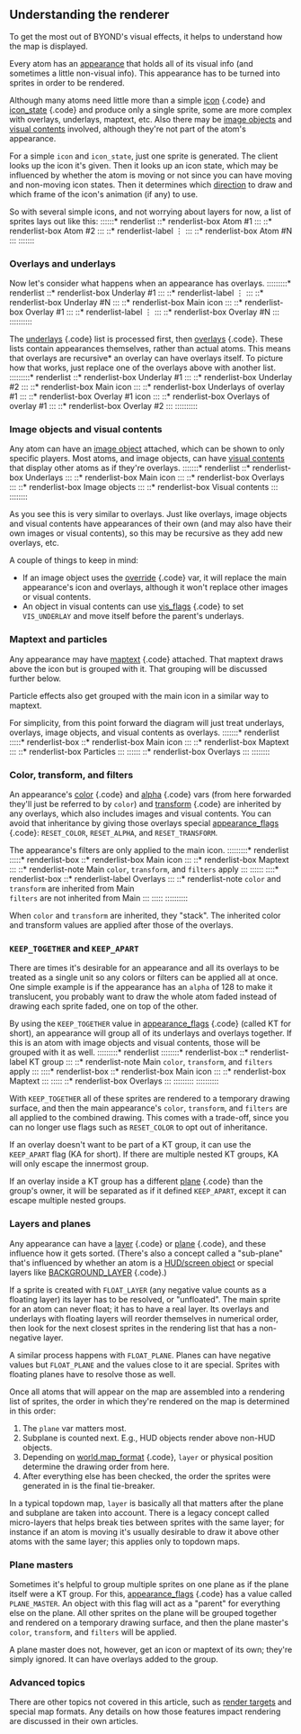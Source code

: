 ## Understanding the renderer


To get the most out of BYOND\'s visual effects, it helps to
understand how the map is displayed. 

Every atom has an
[appearance](/ref/atom/var/appearance.md)  that holds all of its visual info
(and sometimes a little non-visual info). This appearance has to be
turned into sprites in order to be rendered. 

Although many
atoms need little more than a simple [icon](/ref/atom/var/icon.md) {.code} and
[icon_state](/ref/atom/var/icon_state.md) {.code} and produce only a single
sprite, some are more complex with overlays, underlays, maptext, etc.
Also there may be [image objects](/ref/image.md)  and [visual
contents](/ref/atom/var/vis_contents.md)  involved, although they\'re not part
of the atom\'s appearance. 

For a simple `icon` and
`icon_state`, just one sprite is generated. The client looks up the icon
it\'s given. Then it looks up an icon state, which may be influenced by
whether the atom is moving or not since you can have moving and
non-moving icon states. Then it determines which
[direction](/ref/atom/var/dir.md)  to draw and which frame of the icon\'s
animation (if any) to use. 

So with several simple icons, and
not worrying about layers for now, a list of sprites lays out like this:
::::::* renderlist
::* renderlist-box
Atom #1
:::
::* renderlist-box
Atom #2
:::
::* renderlist-label
⋮
:::
::* renderlist-box
Atom #N
:::
:::::::
### Overlays and underlays


Now let\'s consider what happens when an appearance has
overlays.
:::::::::* renderlist
::* renderlist-box
Underlay #1
:::
::* renderlist-label
⋮
:::
::* renderlist-box
Underlay #N
:::
::* renderlist-box
Main icon
:::
::* renderlist-box
Overlay #1
:::
::* renderlist-label
⋮
:::
::* renderlist-box
Overlay #N
:::
::::::::::


The [underlays](/ref/atom/var/underlays.md) {.code} list is processed
first, then [overlays](/ref/atom/var/overlays.md) {.code}. These lists contain
appearances themselves, rather than actual atoms. This means that
overlays are recursive* an overlay can have overlays itself. To picture
how that works, just replace one of the overlays above with another
list.
:::::::::* renderlist
::* renderlist-box
Underlay #1
:::
::* renderlist-box
Underlay #2
:::
::* renderlist-box
Main icon
:::
::* renderlist-box
Underlays of overlay #1
:::
::* renderlist-box
Overlay #1 icon
:::
::* renderlist-box
Overlays of overlay #1
:::
::* renderlist-box
Overlay #2
:::
::::::::::
### Image objects and visual contents


Any atom can have an [image object](/ref/image.md)  attached, which
can be shown to only specific players. Most atoms, and image objects,
can have [visual contents](/ref/atom/var/vis_contents.md)  that display other
atoms as if they\'re overlays.
:::::::* renderlist
::* renderlist-box
Underlays
:::
::* renderlist-box
Main icon
:::
::* renderlist-box
Overlays
:::
::* renderlist-box
Image objects
:::
::* renderlist-box
Visual contents
:::
::::::::


As you see this is very similar to overlays. Just like
overlays, image objects and visual contents have appearances of their
own (and may also have their own images or visual contents), so this may
be recursive as they add new overlays, etc. 

A couple of things
to keep in mind:
-   If an image object uses the [override](/ref/atom/var/override.md) {.code}
    var, it will replace the main appearance\'s icon and overlays,
    although it won\'t replace other images or visual contents.
-   An object in visual contents can use
    [vis_flags](/ref/atom/var/vis_flags.md) {.code} to set `VIS_UNDERLAY` and
    move itself before the parent\'s underlays.
### Maptext and particles


Any appearance may have [maptext](/ref/atom/var/maptext.md) {.code}
attached. That maptext draws above the icon but is grouped with it. That
grouping will be discussed further below. 

Particle effects also
get grouped with the main icon in a similar way to maptext. 

For
simplicity, from this point forward the diagram will just treat
underlays, overlays, image objects, and visual contents as overlays.
:::::::* renderlist
:::::* renderlist-box
::* renderlist-box
Main icon
:::
::* renderlist-box
Maptext
:::
::* renderlist-box
Particles
:::
::::::
::* renderlist-box
Overlays
:::
::::::::
### Color, transform, and filters


An appearance\'s [color](/ref/atom/var/color.md) {.code} and
[alpha](/ref/atom/var/alpha.md) {.code} vars (from here forwarded they\'ll just
be referred to by `color`) and [transform](/ref/atom/var/transform.md) {.code}
are inherited by any overlays, which also includes images and visual
contents. You can avoid that inheritance by giving those overlays
special [appearance_flags](/ref/var/appearance_flags.md) {.code}:
`RESET_COLOR`, `RESET_ALPHA`, and `RESET_TRANSFORM`. 

The
appearance\'s filters are only applied to the main icon.
:::::::::* renderlist
:::::* renderlist-box
::* renderlist-box
Main icon
:::
::* renderlist-box
Maptext
:::
::* renderlist-note
Main `color`, `transform`, and `filters` apply
:::
::::::
::::* renderlist-box
::* renderlist-label
Overlays
:::
::* renderlist-note
`color` and `transform` are inherited from Main\
`filters` are not inherited from Main
:::
:::::
::::::::::


When `color` and `transform` are inherited, they \"stack\". The
inherited color and transform values are applied after those of the
overlays.
### `KEEP_TOGETHER` and `KEEP_APART`


There are times it\'s desirable for an appearance and all its
overlays to be treated as a single unit so any colors or filters can be
applied all at once. One simple example is if the appearance has an
`alpha` of 128 to make it translucent, you probably want to draw the
whole atom faded instead of drawing each sprite faded, one on top of the
other. 

By using the `KEEP_TOGETHER` value in
[appearance_flags](/ref/var/appearance_flags.md) {.code} (called KT for short),
an appearance will group all of its underlays and overlays together. If
this is an atom with image objects and visual contents, those will be
grouped with it as well.
:::::::::* renderlist
::::::::* renderlist-box
::* renderlist-label
KT group
:::
::* renderlist-note
Main `color`, `transform`, and `filters` apply
:::
::::* renderlist-box
::* renderlist-box
Main icon
:::
::* renderlist-box
Maptext
:::
:::::
::* renderlist-box
Overlays
:::
:::::::::
::::::::::


With `KEEP_TOGETHER` all of these sprites are rendered to a
temporary drawing surface, and then the main appearance\'s `color`,
`transform`, and `filters` are all applied to the combined drawing. This
comes with a trade-off, since you can no longer use flags such as
`RESET_COLOR` to opt out of inheritance. 

If an overlay doesn\'t
want to be part of a KT group, it can use the `KEEP_APART` flag (KA for
short). If there are multiple nested KT groups, KA will only escape the
innermost group. 

If an overlay inside a KT group has a
different [plane](/ref/atom/var/plane.md) {.code} than the group\'s owner, it
will be separated as if it defined `KEEP_APART`, except it can escape
multiple nested groups.
### Layers and planes


Any appearance can have a [layer](/ref/atom/var/layer.md) {.code} or
[plane](/ref/atom/var/layer.md) {.code}, and these influence how it gets
sorted. (There\'s also a concept called a \"sub-plane\" that\'s
influenced by whether an atom is a [HUD/screen
object](/ref/%7Bnotes%7D/HUD.md)  or special layers like
[BACKGROUND_LAYER](/ref/%7Bnotes%7D/BACKGROUND_LAYER.md) {.code}.) 

If
a sprite is created with `FLOAT_LAYER` (any negative value counts as a
floating layer) its layer has to be resolved, or \"unfloated\". The main
sprite for an atom can never float; it has to have a real layer. Its
overlays and underlays with floating layers will reorder themselves in
numerical order, then look for the next closest sprites in the rendering
list that has a non-negative layer. 

A similar process happens
with `FLOAT_PLANE`. Planes can have negative values but `FLOAT_PLANE`
and the values close to it are special. Sprites with floating planes
have to resolve those as well. 

Once all atoms that will appear
on the map are assembled into a rendering list of sprites, the order in
which they\'re rendered on the map is determined in this order:
1.  The `plane` var matters most.
2.  Subplane is counted next. E.g., HUD objects render above non-HUD
    objects.
3.  Depending on [world.map_format](/ref/world/var/map_format.md) {.code},
    `layer` or physical position determine the drawing order from here.
4.  After everything else has been checked, the order the sprites were
    generated in is the final tie-breaker.


In a typical topdown map, `layer` is basically all that matters
after the plane and subplane are taken into account. There is a legacy
concept called micro-layers that helps break ties between sprites with
the same layer; for instance if an atom is moving it\'s usually
desirable to draw it above other atoms with the same layer; this applies
only to topdown maps.
### Plane masters


Sometimes it\'s helpful to group multiple sprites on one plane
as if the plane itself were a KT group. For this,
[appearance_flags](/ref/var/appearance_flags.md) {.code} has a value called
`PLANE_MASTER`. An object with this flag will act as a \"parent\" for
everything else on the plane. All other sprites on the plane will be
grouped together and rendered on a temporary drawing surface, and then
the plane master\'s `color`, `transform`, and `filters` will be applied.


A plane master does not, however, get an icon or maptext of its
own; they\'re simply ignored. It can have overlays added to the group.
### Advanced topics


There are other topics not covered in this article, such as
[render targets](/ref/atom/var/render_target.md) and special map formats. Any
details on how those features impact rendering are discussed in their
own articles.